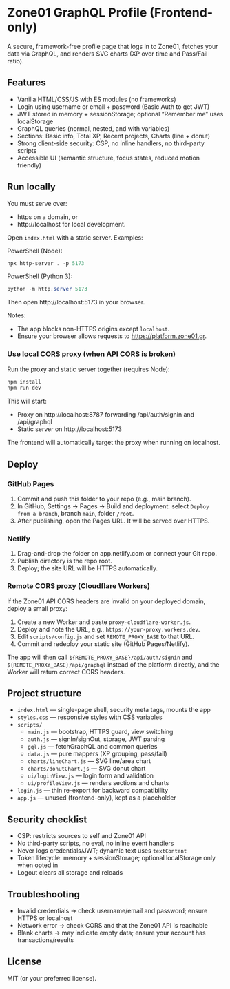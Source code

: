 # Zone01 GraphQL Profile (Frontend-only)

A secure, framework-free profile page that logs in to Zone01, fetches your data via GraphQL, and renders SVG charts (XP over time and Pass/Fail ratio).

## Features

- Vanilla HTML/CSS/JS with ES modules (no frameworks)
- Login using username or email + password (Basic Auth to get JWT)
- JWT stored in memory + sessionStorage; optional “Remember me” uses localStorage
- GraphQL queries (normal, nested, and with variables)
- Sections: Basic info, Total XP, Recent projects, Charts (line + donut)
- Strong client-side security: CSP, no inline handlers, no third-party scripts
- Accessible UI (semantic structure, focus states, reduced motion friendly)

## Run locally

You must serve over:
- https on a domain, or
- http://localhost for local development.

Open `index.html` with a static server. Examples:

PowerShell (Node):

```powershell
npx http-server . -p 5173
```

PowerShell (Python 3):

```powershell
python -m http.server 5173
```

Then open http://localhost:5173 in your browser.

Notes:
- The app blocks non-HTTPS origins except `localhost`.
- Ensure your browser allows requests to https://platform.zone01.gr.

### Use local CORS proxy (when API CORS is broken)

Run the proxy and static server together (requires Node):

```powershell
npm install
npm run dev
```

This will start:
- Proxy on http://localhost:8787 forwarding /api/auth/signin and /api/graphql
- Static server on http://localhost:5173

The frontend will automatically target the proxy when running on localhost.

## Deploy

### GitHub Pages

1. Commit and push this folder to your repo (e.g., main branch).
2. In GitHub, Settings → Pages → Build and deployment: select `Deploy from a branch`, branch `main`, folder `/root`.
3. After publishing, open the Pages URL. It will be served over HTTPS.

### Netlify

1. Drag-and-drop the folder on app.netlify.com or connect your Git repo.
2. Publish directory is the repo root.
3. Deploy; the site URL will be HTTPS automatically.

### Remote CORS proxy (Cloudflare Workers)

If the Zone01 API CORS headers are invalid on your deployed domain, deploy a small proxy:

1. Create a new Worker and paste `proxy-cloudflare-worker.js`.
2. Deploy and note the URL, e.g., `https://your-proxy.workers.dev`.
3. Edit `scripts/config.js` and set `REMOTE_PROXY_BASE` to that URL.
4. Commit and redeploy your static site (GitHub Pages/Netlify).

The app will then call `${REMOTE_PROXY_BASE}/api/auth/signin` and `${REMOTE_PROXY_BASE}/api/graphql` instead of the platform directly, and the Worker will return correct CORS headers.

## Project structure

- `index.html` — single-page shell, security meta tags, mounts the app
- `styles.css` — responsive styles with CSS variables
- `scripts/`
  - `main.js` — bootstrap, HTTPS guard, view switching
  - `auth.js` — signIn/signOut, storage, JWT parsing
  - `gql.js` — fetchGraphQL and common queries
  - `data.js` — pure mappers (XP grouping, pass/fail)
  - `charts/lineChart.js` — SVG line/area chart
  - `charts/donutChart.js` — SVG donut chart
  - `ui/loginView.js` — login form and validation
  - `ui/profileView.js` — renders sections and charts
- `login.js` — thin re-export for backward compatibility
- `app.js` — unused (frontend-only), kept as a placeholder

## Security checklist

- CSP: restricts sources to self and Zone01 API
- No third-party scripts, no eval, no inline event handlers
- Never logs credentials/JWT; dynamic text uses `textContent`
- Token lifecycle: memory + sessionStorage; optional localStorage only when opted in
- Logout clears all storage and reloads

## Troubleshooting

- Invalid credentials → check username/email and password; ensure HTTPS or localhost
- Network error → check CORS and that the Zone01 API is reachable
- Blank charts → may indicate empty data; ensure your account has transactions/results

## License

MIT (or your preferred license).